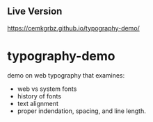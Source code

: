 ## Live Version

https://cemkgrbz.github.io/typography-demo/

# typography-demo

demo on web typography that examines:

- web vs system fonts
- history of fonts
- text alignment
- proper indendation, spacing, and line length.
